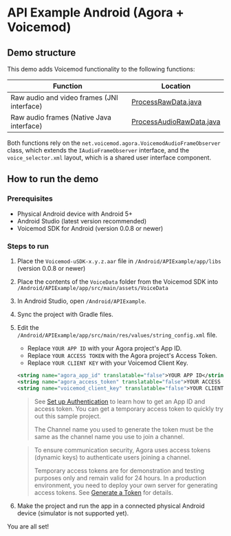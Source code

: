 # API Example Android (Agora + Voicemod) 

## Demo structure

This demo adds Voicemod functionality to the following functions:

| Function                                                                        | Location                                                                                                                                 |
| ------------------------------------------------------------------------------- | ---------------------------------------------------------------------------------------------------------------------------------------- |
| Raw audio and video frames (JNI interface)                                                | [ProcessRawData.java](./app/src/main/java/io/agora/api/example/examples/advanced/ProcessRawData.java)                   |
| Raw audio frames (Native Java interface)                                                         | [ProcessAudioRawData.java](./app/src/main/java/io/agora/api/example/examples/advanced/ProcessAudioRawData.java)         |

Both functions rely on the `net.voicemod.agora.VoicemodAudioFrameObserver` class, which extends the `IAudioFrameObserver` interface, and the `voice_selector.xml` layout, which is a shared user interface component.

## How to run the demo

### Prerequisites

- Physical Android device with Android 5+
- Android Studio (latest version recommended)
- Voicemod SDK for Android (version 0.0.8 or newer)

### Steps to run

1. Place the `Voicemod-uSDK-x.y.z.aar` file in `/Android/APIExample/app/libs` (version 0.0.8 or newer)
2. Place the contents of the `VoiceData` folder from the Voicemod SDK into `/Android/APIExample/app/src/main/assets/VoiceData`
3. In Android Studio, open `/Android/APIExample`.
4. Sync the project with Gradle files.
5. Edit the `/Android/APIExample/app/src/main/res/values/string_config.xml` file.

   - Replace `YOUR APP ID` with your Agora project's App ID.
   - Replace `YOUR ACCESS TOKEN` with the Agora project's Access Token.
   - Replace `YOUR CLIENT KEY` with your Voicemod Client Key.

   ```xml
   <string name="agora_app_id" translatable="false">YOUR APP ID</string>
   <string name="agora_access_token" translatable="false">YOUR ACCESS TOKEN</string>
   <string name="voicemod_client_key" translatable="false">YOUR CLIENT KEY</string>
   ```

   > See [Set up Authentication](https://docs.agora.io/en/Agora%20Platform/token) to learn how to get an App ID and access token. You can get a temporary access token to quickly try out this sample project.
   >
   > The Channel name you used to generate the token must be the same as the channel name you use to join a channel.

   > To ensure communication security, Agora uses access tokens (dynamic keys) to authenticate users joining a channel.
   >
   > Temporary access tokens are for demonstration and testing purposes only and remain valid for 24 hours. In a production environment, you need to deploy your own server for generating access tokens. See [Generate a Token](https://docs.agora.io/en/Interactive%20Broadcast/token_server) for details.

6. Make the project and run the app in a connected physical Android device (simulator is not supported yet).

You are all set!
